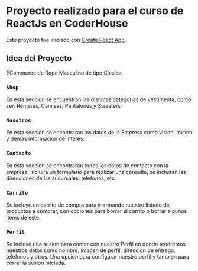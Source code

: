 # Proyecto realizado para el curso de ReactJs en CoderHouse

Este proyecto fue iniciado con [Create React App](https://github.com/facebook/create-react-app).

## Idea del Proyecto

ECommerce de Ropa Masculina de tipo Clasica

### `Shop`

En esta seccion se encuentran las distintas categorias de vestimenta, como ser: Remeras, Camisas, Pantalones y Sweaters

### `Nosotros`

En esta seccion se encontraran los datos de la Empresa como vision, mision y demas informacion de interes.
### `Contacto`

En esta seccion se encontraran todos los datos de contacto con la empresa, incluira un formulario para realizar una consulta, se incluiran las direcciones de las sucursales, telefonos, etc.

### `Carrito`

 Se incluye un carrito de compra para ir armando nuestro listado de productos a comprar, con opciones para borrar el carrito o borrar algunos items de este.

### `Perfil`

Se incluye una sesion para contar con nuestro Perfil en donde tendremos nuestros datos como nombre, imagen de perfil, direccion de entrega, telefonos y otros.
Una opcion para configurar nuestro perfil y tambien para cerrar la sesion iniciada.
